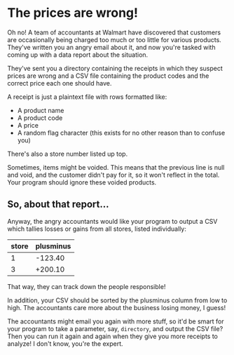 # The prices are wrong!

  Oh no! A team of accountants at Walmart have discovered that customers are
  occasionally being charged too much or too little for various products.  They've
  written you an angry email about it, and now you're tasked with coming up with
  a data report about the situation.

  They've sent you a directory containing the receipts in which they suspect
  prices are wrong and a CSV file containing the product codes and the correct
  price each one should have.

  A receipt is just a plaintext file with rows formatted like:
  * A product name
  * A product code
  * A price
  * A random flag character (this exists for no other reason than to confuse you)

  There's also a store number listed up top.

  Sometimes, items might be voided.  This means that the previous line is null and
  void, and the customer didn't pay for it, so it won't reflect in the total.  Your
  program should ignore these voided products.

## So, about that report...

  Anyway, the angry accountants would like your program to output a
  CSV which tallies losses or gains from all stores, listed individually:

  | store | plusminus |
  |-------|-----------|
  |     1 |   -123.40 |
  |     3 |   +200.10 |

  That way, they can track down the people responsible!

  In addition, your CSV should be sorted by the plusminus column from low to
  high.  The accountants care more about the business losing money, I guess! 

  The accountants might email you again with more stuff, so it'd be smart for your
  program to take a parameter, say, `directory`, and output the CSV file?  Then you
  can run it again and again when they give you more receipts to analyze!  I don't
  know, you're the expert.
